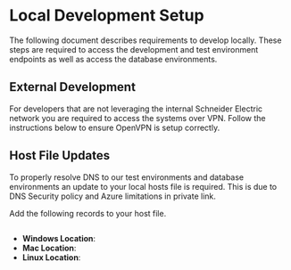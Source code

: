 # Local Development Setup

The following document describes requirements to develop locally.  These steps are required to access the development and test environment endpoints as well as access the database environments.

## External Development

For developers that are not leveraging the internal Schneider Electric network you are required to access the systems over VPN.  Follow the instructions below to ensure OpenVPN is setup correctly.

## Host File Updates

To properly resolve DNS to our test environments and database environments an update to your local hosts file is required.  This is due to DNS Security policy and Azure limitations in private link.

Add the following records to your host file.

```

```

* __Windows Location__:
* __Mac Location__:
* __Linux Location__:

